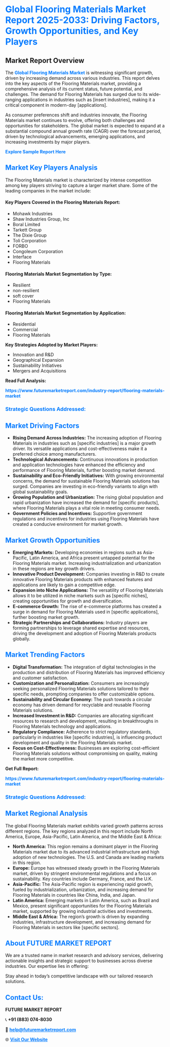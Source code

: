 <h1 style="color: #007BFF;">Global Flooring Materials Market Report 2025-2033: Driving Factors, Growth Opportunities, and Key Players</h1>

<section id="overview">
<h2>Market Report Overview</h2>
<p>The <a href="https://www.futuremarketreport.com/industry-report/flooring-materials-market" style="color: #007BFF; text-decoration: none;"><strong>Global Flooring Materials Market</strong></a> is witnessing significant growth, driven by increasing demand across various industries. This report delves into the key aspects of the Flooring Materials market, providing a comprehensive analysis of its current status, future potential, and challenges. The demand for Flooring Materials has surged due to its wide-ranging applications in industries such as [insert industries], making it a critical component in modern-day [applications].</p>
<p>As consumer preferences shift and industries innovate, the Flooring Materials market continues to evolve, offering both challenges and opportunities for stakeholders. The global market is expected to expand at a substantial compound annual growth rate (CAGR) over the forecast period, driven by technological advancements, emerging applications, and increasing investments by major players.</p>
</section>

<section id="overview">
<p><a href="https://www.futuremarketreport.com/request-sample/reportId=43487" style="color: #007BFF; text-decoration: none;"><strong>Explore Sample Report Here</strong></a></p>
</section>

<section id="key-players">
<h2 style="color: #007BFF;">Market Key Players Analysis</h2>
<p>The Flooring Materials market is characterized by intense competition among key players striving to capture a larger market share. Some of the leading companies in the market include:</p>
<h4>Key Players Covered in the Flooring Materials Report:</h4>
<ul><li>Mohawk Industries</li><li>Shaw Industries Group, Inc</li><li>Boral Limited</li><li>Tarkett Group</li><li>The Dixie Group</li><li>Toli Corporation</li><li>FORBO</li><li>Congoleum Corporation</li><li>Interface</li><li>Flooring Materials</li></ul>
<h4>Flooring Materials Market Segmentation by Type:</h4>
<ul><li>Resilient</li><li>non-resilient</li><li>soft cover</li><li>Flooring Materials</li></ul>

<h4>Flooring Materials Market Segmentation by Application:</h4>
<ul><li>Residential</li><li>Commercial</li><li>Flooring Materials</li></ul>
<p><strong>Key Strategies Adopted by Market Players:</strong></p>
<ul>
<li>Innovation and R&D</li>
<li>Geographical Expansion</li>
<li>Sustainability Initiatives</li>
<li>Mergers and Acquisitions</li>
</ul>
</section>

<section>
<p><strong>Read Full Analysis: </strong></p><a href="https://www.futuremarketreport.com/industry-report/flooring-materials-market" style="color: #007BFF; text-decoration: none;"><strong>https://www.futuremarketreport.com/industry-report/flooring-materials-market</strong></a>
<h3 style="color: #007BFF;">Strategic Questions Addressed:</h3>
</section>

<section id="driving-factors">
<h2 style="color: #007BFF;">Market Driving Factors</h2>
<ul>
<li><strong>Rising Demand Across Industries:</strong> The increasing adoption of Flooring Materials in industries such as [specific industries] is a major growth driver. Its versatile applications and cost-effectiveness make it a preferred choice among manufacturers.</li>
<li><strong>Technological Advancements:</strong> Continuous innovations in production and application technologies have enhanced the efficiency and performance of Flooring Materials, further boosting market demand.</li>
<li><strong>Sustainability and Eco-Friendly Initiatives:</strong> With growing environmental concerns, the demand for sustainable Flooring Materials solutions has surged. Companies are investing in eco-friendly variants to align with global sustainability goals.</li>
<li><strong>Growing Population and Urbanization:</strong> The rising global population and rapid urbanization have increased the demand for [specific products], where Flooring Materials plays a vital role in meeting consumer needs.</li>
<li><strong>Government Policies and Incentives:</strong> Supportive government regulations and incentives for industries using Flooring Materials have created a conducive environment for market growth.</li>
</ul>
</section>

<section id="growth-opportunities">
<h2 style="color: #007BFF;">Market Growth Opportunities</h2>
<ul>
<li><strong>Emerging Markets:</strong> Developing economies in regions such as Asia-Pacific, Latin America, and Africa present untapped potential for the Flooring Materials market. Increasing industrialization and urbanization in these regions are key growth drivers.</li>
<li><strong>Innovative Product Development:</strong> Companies investing in R&D to create innovative Flooring Materials products with enhanced features and applications are likely to gain a competitive edge.</li>
<li><strong>Expansion into Niche Applications:</strong> The versatility of Flooring Materials allows it to be utilized in niche markets such as [specific niches], creating opportunities for growth and diversification.</li>
<li><strong>E-commerce Growth:</strong> The rise of e-commerce platforms has created a surge in demand for Flooring Materials used in [specific applications], further boosting market growth.</li>
<li><strong>Strategic Partnerships and Collaborations:</strong> Industry players are forming partnerships to leverage shared expertise and resources, driving the development and adoption of Flooring Materials products globally.</li>
</ul>
</section>

<section id="trending-factors">
<h2 style="color: #007BFF;">Market Trending Factors</h2>
<ul>
<li><strong>Digital Transformation:</strong> The integration of digital technologies in the production and distribution of Flooring Materials has improved efficiency and customer satisfaction.</li>
<li><strong>Customization and Personalization:</strong> Consumers are increasingly seeking personalized Flooring Materials solutions tailored to their specific needs, prompting companies to offer customizable options.</li>
<li><strong>Sustainability and Circular Economy:</strong> The push towards a circular economy has driven demand for recyclable and reusable Flooring Materials solutions.</li>
<li><strong>Increased Investment in R&D:</strong> Companies are allocating significant resources to research and development, resulting in breakthroughs in Flooring Materials technology and applications.</li>
<li><strong>Regulatory Compliance:</strong> Adherence to strict regulatory standards, particularly in industries like [specific industries], is influencing product development and quality in the Flooring Materials market.</li>
<li><strong>Focus on Cost-Effectiveness:</strong> Businesses are exploring cost-efficient Flooring Materials solutions without compromising on quality, making the market more competitive.</li>
</ul>
</section>

<section>
<p><strong>Get Full Report: </strong></p><a href="https://www.futuremarketreport.com/industry-report/flooring-materials-market" style="color: #007BFF; text-decoration: none;"><strong>https://www.futuremarketreport.com/industry-report/flooring-materials-market</strong></a>
<h3 style="color: #007BFF;">Strategic Questions Addressed:</h3>
</section>


<section id="regional-analysis">
<h2 style="color: #007BFF;">Market Regional Analysis</h2>
<p>The global Flooring Materials market exhibits varied growth patterns across different regions. The key regions analyzed in this report include North America, Europe, Asia-Pacific, Latin America, and the Middle East & Africa:</p>
<ul>
<li><strong>North America:</strong> This region remains a dominant player in the Flooring Materials market due to its advanced industrial infrastructure and high adoption of new technologies. The U.S. and Canada are leading markets in this region.</li>
<li><strong>Europe:</strong> Europe has witnessed steady growth in the Flooring Materials market, driven by stringent environmental regulations and a focus on sustainability. Key countries include Germany, France, and the U.K.</li>
<li><strong>Asia-Pacific:</strong> The Asia-Pacific region is experiencing rapid growth, fueled by industrialization, urbanization, and increasing demand for Flooring Materials in countries like China, India, and Japan.</li>
<li><strong>Latin America:</strong> Emerging markets in Latin America, such as Brazil and Mexico, present significant opportunities for the Flooring Materials market, supported by growing industrial activities and investments.</li>
<li><strong>Middle East & Africa:</strong> The region’s growth is driven by expanding industries, infrastructure development, and increasing demand for Flooring Materials in sectors like [specific sectors].</li>
</ul>
</section>

<footer>
<h2 style="color: #007BFF;">About FUTURE MARKET REPORT</h2>
<p>We are a trusted name in market research and advisory services, delivering actionable insights and strategic support to businesses across diverse industries. Our expertise lies in offering:</p>

<p>Stay ahead in today’s competitive landscape with our tailored research solutions.</p>

<h2 style="color: #007BFF;">Contact Us:</h2>
<p><strong>FUTURE MARKET REPORT</strong></p>
<p>📞 <strong>+91 (883) 074-8030</strong></p>
<p>📧 <strong><a href="mailto:help@futuremarketreport.com" style="color: #007BFF;">help@futuremarketreport.com</a></strong></p>
<p>🌐 <strong><a href="https://www.futuremarketreport.com/" style="color: #007BFF;">Visit Our Website</a></strong></p>
</footer>